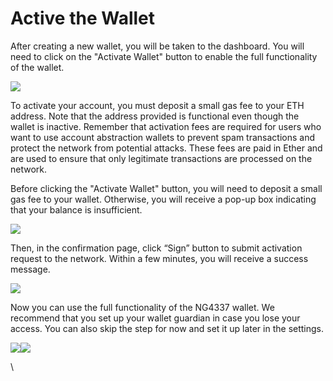# Active the Wallet

After creating a new wallet, you will be taken to the dashboard. You will need to click on the "Activate Wallet" button to enable the full functionality of the wallet.&#x20;

![](https://lh4.googleusercontent.com/A4xBjmtUiLAIzTYEBT23EgIX5eK-WbdDFDJXG5GPUDDATtCjKuLjWTHR3\_K6AWDJSHkYZqK9owT\_ztUfGgwHdiAWxPFF8WyiDliqIHyJbVND4SVC9f28PQbE8j2e2GOJjAoq4mXRPdiy\_sDZl3-BF4U)

To activate your account, you must deposit a small gas fee to your ETH address. Note that the address provided is functional even though the wallet is inactive. Remember that activation fees are required for users who want to use account abstraction wallets to prevent spam transactions and protect the network from potential attacks. These fees are paid in Ether and are used to ensure that only legitimate transactions are processed on the network.



Before clicking the "Activate Wallet" button,  you will need to deposit a small gas fee to your wallet. Otherwise, you will receive a pop-up box indicating that your balance is insufficient.

![](https://lh6.googleusercontent.com/2YJ-sz7sG7XtBXhQtSvpm3oZ7MmLfMGvKqYXptCjvlGBKTVQWOIwmTcqfPlbdeVGTEceQpapeq\_6ML1-Xn6LnPBFiouIcUTfLyffcC1aiBVy1GWFviLMoxAuLc9Uo3o35MMHNo2KLzwgJ3TEF7XR8MU)



Then, in the confirmation page, click “Sign” button to submit activation request to the network. Within a few minutes, you will receive a success message.

![](https://lh5.googleusercontent.com/V0SSCotba80EUi4dXeB17bNzU5iXTOfTDhFur-SSjpJBMJE3oFEUARc\_J7tnUKRn4nrJFuKXM8oPteQks5mHX4upEAG04M6r\_KjX\_ToHdWKijOBw04hbsyb9l0Ac-2UJQcXcZ6dKRacMo5RELIUxaIw)

Now you can use the full functionality of the NG4337 wallet. We recommend that you set up your wallet guardian in case you lose your access. You can also skip the step for now and set it up later in the settings.

![](https://lh5.googleusercontent.com/bRUz0pRQCeGSLM3b0B4bLF6jBO1CVYsqtYdo8eMMu8x7A0ezWLWY4abT-HhmsQvz\_yLnIpBx35O\_vBhTbDoww5xvlaySD-MlPyRiyey7b5AaCZRK0me2ylRWk38fiIdQnBOd7hoknSN6iQXouDThpU4)![](https://lh4.googleusercontent.com/Fo8kkpmcfVi48X7MOHAyka3LxnGKeJieX3bVz\_WOuluqxq3pGDl2FU-41DE6oaj\_-3SH0SE3U1pODFHihcObjXN56vORVKFs34trsLgE9E2QdRnuv7ZxVOWO4rfMhX40fdDu\_DyC-\_wVJFbOKTLxn\_U)

\
